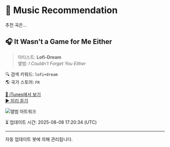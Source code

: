 
# 🎵 Music Recommendation

추천 곡은...

## 🎧 It Wasn't a Game for Me Either  
> 아티스트: **Lofi-Dream**  
> 앨범: _I Couldn't Forget You Either_  

🔍 검색 키워드: `lofi+dream`  
🌎 국가 스토어: `FR`

[🔗 iTunes에서 보기](https://music.apple.com/fr/album/it-wasnt-a-game-for-me-either/1821271201?i=1821271271&uo=4)  
[▶️ 미리 듣기](https://audio-ssl.itunes.apple.com/itunes-assets/AudioPreview211/v4/95/b2/e0/95b2e07b-512f-9bda-1ab9-025b2e46471d/mzaf_14647088463646368223.plus.aac.p.m4a)

![앨범 아트워크](https://is1-ssl.mzstatic.com/image/thumb/Music221/v4/3f/f6/4a/3ff64a4b-cbd6-9589-2046-4f7590d19289/R0003E00002757.jpg/100x100bb.jpg)

⏳ 업데이트 시간: 2025-08-08 17:20:34 (UTC)

---
자동 업데이트 봇에 의해 관리됩니다.
